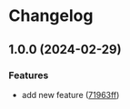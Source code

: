 # Changelog

## 1.0.0 (2024-02-29)


### Features

* add new feature ([71963ff](https://github.com/prableen14/Test-release-please/commit/71963ff02374f39bdae3740c131a8884cf657b4a))

